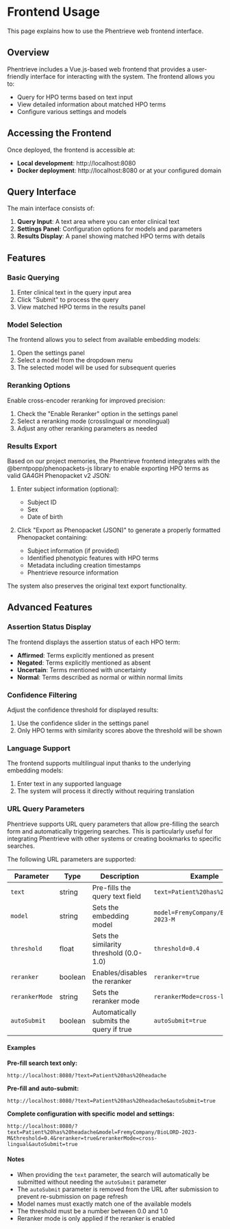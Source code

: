 # Frontend Usage

This page explains how to use the Phentrieve web frontend interface.

## Overview

Phentrieve includes a Vue.js-based web frontend that provides a user-friendly interface for interacting with the system. The frontend allows you to:

- Query for HPO terms based on text input
- View detailed information about matched HPO terms
- Configure various settings and models

## Accessing the Frontend

Once deployed, the frontend is accessible at:

- **Local development**: http://localhost:8080
- **Docker deployment**: http://localhost:8080 or at your configured domain

## Query Interface

The main interface consists of:

1. **Query Input**: A text area where you can enter clinical text
2. **Settings Panel**: Configuration options for models and parameters
3. **Results Display**: A panel showing matched HPO terms with details

## Features

### Basic Querying

1. Enter clinical text in the query input area
2. Click "Submit" to process the query
3. View matched HPO terms in the results panel

### Model Selection

The frontend allows you to select from available embedding models:

1. Open the settings panel
2. Select a model from the dropdown menu
3. The selected model will be used for subsequent queries

### Reranking Options

Enable cross-encoder reranking for improved precision:

1. Check the "Enable Reranker" option in the settings panel
2. Select a reranking mode (crosslingual or monolingual)
3. Adjust any other reranking parameters as needed

### Results Export

Based on our project memories, the Phentrieve frontend integrates with the @berntpopp/phenopackets-js library to enable exporting HPO terms as valid GA4GH Phenopacket v2 JSON:

1. Enter subject information (optional):
   - Subject ID
   - Sex
   - Date of birth

2. Click "Export as Phenopacket (JSON)" to generate a properly formatted Phenopacket containing:
   - Subject information (if provided)
   - Identified phenotypic features with HPO terms
   - Metadata including creation timestamps
   - Phentrieve resource information

The system also preserves the original text export functionality.

## Advanced Features

### Assertion Status Display

The frontend displays the assertion status of each HPO term:

- **Affirmed**: Terms explicitly mentioned as present
- **Negated**: Terms explicitly mentioned as absent
- **Uncertain**: Terms mentioned with uncertainty
- **Normal**: Terms described as normal or within normal limits

### Confidence Filtering

Adjust the confidence threshold for displayed results:

1. Use the confidence slider in the settings panel
2. Only HPO terms with similarity scores above the threshold will be shown

### Language Support

The frontend supports multilingual input thanks to the underlying embedding models:

1. Enter text in any supported language
2. The system will process it directly without requiring translation

### URL Query Parameters

Phentrieve supports URL query parameters that allow pre-filling the search form and automatically triggering searches. This is particularly useful for integrating Phentrieve with other systems or creating bookmarks to specific searches.

The following URL parameters are supported:

| Parameter | Type | Description | Example |
|-----------|------|-------------|--------|
| `text` | string | Pre-fills the query text field | `text=Patient%20has%20headache` |
| `model` | string | Sets the embedding model | `model=FremyCompany/BioLORD-2023-M` |
| `threshold` | float | Sets the similarity threshold (0.0-1.0) | `threshold=0.4` |
| `reranker` | boolean | Enables/disables the reranker | `reranker=true` |
| `rerankerMode` | string | Sets the reranker mode | `rerankerMode=cross-lingual` |
| `autoSubmit` | boolean | Automatically submits the query if true | `autoSubmit=true` |

#### Examples

**Pre-fill search text only:**
```
http://localhost:8080/?text=Patient%20has%20headache
```

**Pre-fill and auto-submit:**
```
http://localhost:8080/?text=Patient%20has%20headache&autoSubmit=true
```

**Complete configuration with specific model and settings:**
```
http://localhost:8080/?text=Patient%20has%20headache&model=FremyCompany/BioLORD-2023-M&threshold=0.4&reranker=true&rerankerMode=cross-lingual&autoSubmit=true
```

#### Notes

- When providing the `text` parameter, the search will automatically be submitted without needing the `autoSubmit` parameter
- The `autoSubmit` parameter is removed from the URL after submission to prevent re-submission on page refresh
- Model names must exactly match one of the available models
- The threshold must be a number between 0.0 and 1.0
- Reranker mode is only applied if the reranker is enabled
